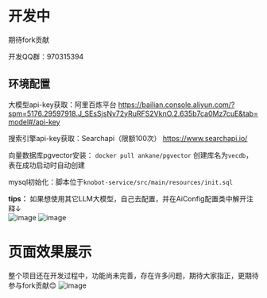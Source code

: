 # 开发中
期待fork贡献


开发QQ群：970315394

## 环境配置
大模型api-key获取：阿里百炼平台 https://bailian.console.aliyun.com/?spm=5176.29597918.J_SEsSjsNv72yRuRFS2VknO.2.635b7ca0Mz7cuE&tab=model#/api-key

搜索引擎api-key获取：Searchapi（限额100次） https://www.searchapi.io/

向量数据库pgvector安装： `docker pull ankane/pgvector` 创建库名为`vecdb`，表在成功启动时自动创建

mysql初始化：脚本位于`knobot-service/src/main/resources/init.sql`


**tips：**
如果想使用其它LLM大模型，自己去配置，并在AiConfig配置类中解开注释↓  
![image](https://github.com/user-attachments/assets/6e161767-d9db-40fd-aedb-071b9bd45b54)
![image](https://github.com/user-attachments/assets/6c99dcc1-9646-42f0-9856-a3bdef5b7977)

# 页面效果展示
整个项目还在开发过程中，功能尚未完善，存在许多问题，期待大家指正，更期待参与fork贡献😊
![image](https://github.com/user-attachments/assets/7624e920-7b4b-4380-a0f8-289289814720)
